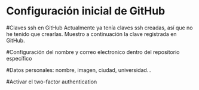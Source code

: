 # Configuración inicial de GitHub

#Claves ssh en GitHub
Actualmente ya tenía claves ssh creadas, así que no he tenido que crearlas. Muestro a continuación la clave registrada en GitHub.


#Configuración del nombre y correo electronico dentro del repositorio específico



#Datos personales: nombre, imagen, ciudad, universidad...


#Activar el two-factor authentication
